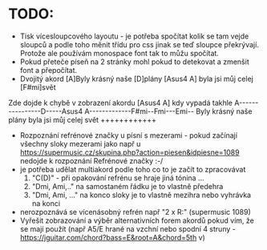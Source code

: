# TODO:

* Tisk vícesloupcového layoutu - je potřeba spočítat kolik se tam vejde sloupců a podle toho měnit třídu pro css jinak se teď sloupce překrývají. Protože ale používám monospace font tak to můžu spočítat.
* Pokud přeteče píseň na 2 stránky mohl pokud to detekovat a zmenšit font a přepočítat.
* Dvojitý akord
[A]Byly krásný naše [D]plány [Asus4 A] byla jsi můj celej [F#mi]svět

Zde dojde k chybě v zobrazení akordu [Asus4 A] kdy vypadá takhle
A----------------D-----Asus4 A-------------F#mi--Fmi---Emi--
Byly krásný naše plány  byla jsi můj celej svět ++++++++++++
* Rozpoznání refrénové značky u písní s mezerami - pokud začínají všechny sloky mezerami jako např u https://supermusic.cz/skupina.php?action=piesen&idpiesne=1089 nedojde k rozpoznání Refrénové značky :-/
* je potřeba udělat multiakord podle toho co to je začít to zpracovávat
  1. "C(D)" - při opakování refrénu se hraje jiná tónina ...
  1. "Dmi, Ami,.." na samostaném řádku je to vlastně předehra
  1. "Dmi, Ami, ..." na konco sloky je to vlastně mezihra nebo vyhrávka na konci
* nerozpoznává se vícenásobný refrén např "2 x R:" (supermusic 1089)
* Vyřešit zobrazování a výběr alternativních forem akordů pokud vím, že se mají použít (např A5/E hrané na vzchní nebo spodní 4 struny - https://jguitar.com/chord?bass=E&root=A&chord=5th v)
